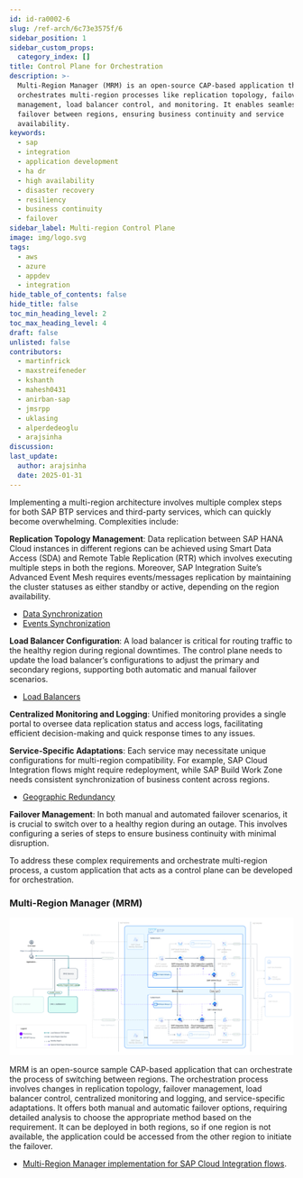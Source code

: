 ```yaml
---
id: id-ra0002-6
slug: /ref-arch/6c73e3575f/6
sidebar_position: 1
sidebar_custom_props:
  category_index: []
title: Control Plane for Orchestration
description: >-
  Multi-Region Manager (MRM) is an open-source CAP-based application that
  orchestrates multi-region processes like replication topology, failover
  management, load balancer control, and monitoring. It enables seamless
  failover between regions, ensuring business continuity and service
  availability.
keywords:
  - sap
  - integration
  - application development
  - ha dr
  - high availability
  - disaster recovery
  - resiliency
  - business continuity
  - failover
sidebar_label: Multi-region Control Plane
image: img/logo.svg
tags:
  - aws
  - azure
  - appdev
  - integration
hide_table_of_contents: false
hide_title: false
toc_min_heading_level: 2
toc_max_heading_level: 4
draft: false
unlisted: false
contributors:
  - martinfrick
  - maxstreifeneder
  - kshanth
  - mahesh0431
  - anirban-sap
  - jmsrpp
  - uklasing
  - alperdedeoglu
  - arajsinha
discussion: 
last_update:
  author: arajsinha
  date: 2025-01-31
---
```


Implementing a multi-region architecture involves multiple complex steps for both SAP BTP services and third-party services, which can quickly become overwhelming. Complexities include:

**Replication Topology Management**: Data replication between SAP HANA Cloud instances in different regions can be achieved using Smart Data Access (SDA) and Remote Table Replication (RTR) which involves executing multiple steps in both the regions. Moreover, SAP Integration Suite’s Advanced Event Mesh requires events/messages replication by maintaining the cluster statuses as either standby or active, depending on the region availability.
- [Data Synchronization](../4-data-synchronization/readme.md)
- [Events Synchronization](../5-event-synchronization/readme.md)

**Load Balancer Configuration**: A load balancer is critical for routing traffic to the healthy region during regional downtimes. The control plane needs to update the load balancer’s configurations to adjust the primary and secondary regions, supporting both automatic and manual failover scenarios.
- [Load Balancers](../3-loadbalancers/readme.md)

**Centralized Monitoring and Logging**: Unified monitoring provides a single portal to oversee data replication status and access logs, facilitating efficient decision-making and quick response times to any issues.

**Service-Specific Adaptations**: Each service may necessitate unique configurations for multi-region compatibility. For example, SAP Cloud Integration flows might require redeployment, while SAP Build Work Zone needs consistent synchronization of business content across regions.
- [Geographic Redundancy](../2-geographic-redundancy/readme.md)

**Failover Management**: In both manual and automated failover scenarios, it is crucial to switch over to a healthy region during an outage. This involves configuring a series of steps to ensure business continuity with minimal disruption.

To address these complex requirements and orchestrate multi-region process, a custom application that acts as a control plane can be developed for orchestration.

### Multi-Region Manager (MRM)

![Multi-Region Manager](images/multi-region-manager.svg?raw=true)

 MRM is an open-source sample CAP-based application that can orchestrate the process of switching between regions. The orchestration process involves changes in replication topology, failover management, load balancer control, centralized monitoring and logging, and service-specific adaptations. It offers both manual and automatic failover options, requiring detailed analysis to choose the appropriate method based on the requirement. It can be deployed in both regions, so if one region is not available, the application could be accessed from the other region to initiate the failover.

- [Multi-Region Manager implementation for SAP Cloud Integration flows](https://github.com/SAP-samples/btp-services-intelligent-routing/tree/ci_stateful_azure).